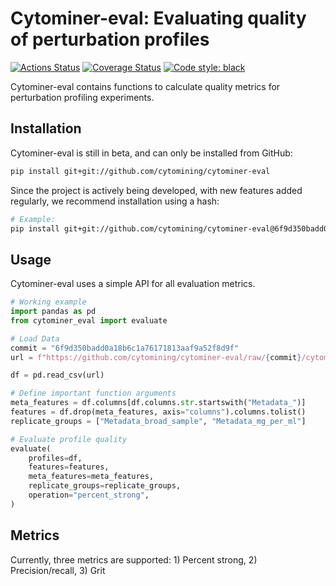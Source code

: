 # Cytominer-eval: Evaluating quality of perturbation profiles

[![Actions Status](https://github.com/cytomining/cytominer-eval/workflows/Python%20build/badge.svg)](https://github.com/cytomining/cytominer-eval/actions)
[![Coverage Status](https://codecov.io/gh/cytomining/cytominer-eval/branch/master/graph/badge.svg)](https://codecov.io/github/cytomining/cytominer-eval?branch=master)
[![Code style: black](https://img.shields.io/badge/code%20style-black-000000.svg)](https://github.com/psf/black)

Cytominer-eval contains functions to calculate quality metrics for perturbation profiling experiments.

## Installation

Cytominer-eval is still in beta, and can only be installed from GitHub:

```bash
pip install git+git://github.com/cytomining/cytominer-eval
```

Since the project is actively being developed, with new features added regularly, we recommend installation using a hash:

```bash
# Example:
pip install git+git://github.com/cytomining/cytominer-eval@6f9d350badd0a18b6c1a76171813aaf9a52f8d9f
```

## Usage

Cytominer-eval uses a simple API for all evaluation metrics.


```python
# Working example
import pandas as pd
from cytominer_eval import evaluate

# Load Data
commit = "6f9d350badd0a18b6c1a76171813aaf9a52f8d9f"
url = f"https://github.com/cytomining/cytominer-eval/raw/{commit}/cytominer_eval/example_data/compound/SQ00015054_normalized_feature_select.csv.gz"

df = pd.read_csv(url)

# Define important function arguments
meta_features = df.columns[df.columns.str.startswith("Metadata_")]
features = df.drop(meta_features, axis="columns").columns.tolist()
replicate_groups = ["Metadata_broad_sample", "Metadata_mg_per_ml"]

# Evaluate profile quality
evaluate(
    profiles=df,
    features=features,
    meta_features=meta_features,
    replicate_groups=replicate_groups,
    operation="percent_strong",
)
```

## Metrics

Currently, three metrics are supported: 1) Percent strong, 2) Precision/recall, 3) Grit
